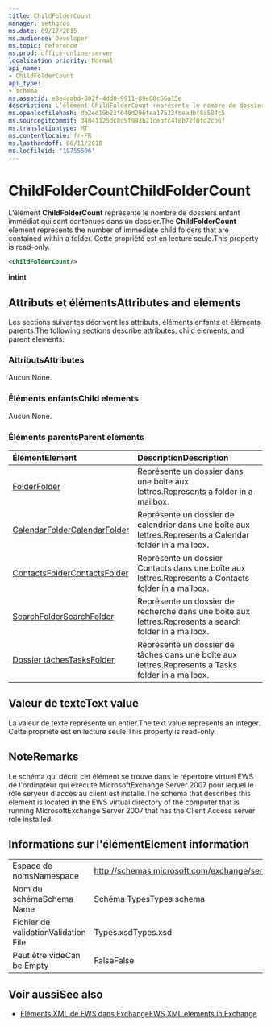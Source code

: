 ```yaml
---
title: ChildFolderCount
manager: sethgros
ms.date: 09/17/2015
ms.audience: Developer
ms.topic: reference
ms.prod: office-online-server
localization_priority: Normal
api_name:
- ChildFolderCount
api_type:
- schema
ms.assetid: e0e4eabd-802f-4dd0-9911-89e08c66a15e
description: L’élément ChildFolderCount représente le nombre de dossiers enfant immédiat qui sont contenues dans un dossier. Cette propriété est en lecture seule.
ms.openlocfilehash: db2ed19b23f046d296fea17533fbeadbf8a584c5
ms.sourcegitcommit: 34041125dc8c5f993b21cebfc4f8b72f0fd2cb6f
ms.translationtype: MT
ms.contentlocale: fr-FR
ms.lasthandoff: 06/11/2018
ms.locfileid: "19755506"
---
```

# <a name="childfoldercount"></a><span data-ttu-id="51a20-104">ChildFolderCount</span><span class="sxs-lookup"><span data-stu-id="51a20-104">ChildFolderCount</span></span>

<span data-ttu-id="51a20-105">L’élément **ChildFolderCount** représente le nombre de dossiers enfant immédiat qui sont contenues dans un dossier.</span><span class="sxs-lookup"><span data-stu-id="51a20-105">The **ChildFolderCount** element represents the number of immediate child folders that are contained within a folder.</span></span> <span data-ttu-id="51a20-106">Cette propriété est en lecture seule.</span><span class="sxs-lookup"><span data-stu-id="51a20-106">This property is read-only.</span></span> 
  
```xml
<ChildFolderCount/>
```

 <span data-ttu-id="51a20-107">**int**</span><span class="sxs-lookup"><span data-stu-id="51a20-107">**int**</span></span>
## <a name="attributes-and-elements"></a><span data-ttu-id="51a20-108">Attributs et éléments</span><span class="sxs-lookup"><span data-stu-id="51a20-108">Attributes and elements</span></span>

<span data-ttu-id="51a20-109">Les sections suivantes décrivent les attributs, éléments enfants et éléments parents.</span><span class="sxs-lookup"><span data-stu-id="51a20-109">The following sections describe attributes, child elements, and parent elements.</span></span>
  
### <a name="attributes"></a><span data-ttu-id="51a20-110">Attributs</span><span class="sxs-lookup"><span data-stu-id="51a20-110">Attributes</span></span>

<span data-ttu-id="51a20-111">Aucun.</span><span class="sxs-lookup"><span data-stu-id="51a20-111">None.</span></span>
  
### <a name="child-elements"></a><span data-ttu-id="51a20-112">Éléments enfants</span><span class="sxs-lookup"><span data-stu-id="51a20-112">Child elements</span></span>

<span data-ttu-id="51a20-113">Aucun.</span><span class="sxs-lookup"><span data-stu-id="51a20-113">None.</span></span>
  
### <a name="parent-elements"></a><span data-ttu-id="51a20-114">Éléments parents</span><span class="sxs-lookup"><span data-stu-id="51a20-114">Parent elements</span></span>

|<span data-ttu-id="51a20-115">**Élément**</span><span class="sxs-lookup"><span data-stu-id="51a20-115">**Element**</span></span>|<span data-ttu-id="51a20-116">**Description**</span><span class="sxs-lookup"><span data-stu-id="51a20-116">**Description**</span></span>|
|:-----|:-----|
|[<span data-ttu-id="51a20-117">Folder</span><span class="sxs-lookup"><span data-stu-id="51a20-117">Folder</span></span>](folder.md) <br/> |<span data-ttu-id="51a20-118">Représente un dossier dans une boîte aux lettres.</span><span class="sxs-lookup"><span data-stu-id="51a20-118">Represents a folder in a mailbox.</span></span>  <br/> |
|[<span data-ttu-id="51a20-119">CalendarFolder</span><span class="sxs-lookup"><span data-stu-id="51a20-119">CalendarFolder</span></span>](calendarfolder.md) <br/> |<span data-ttu-id="51a20-120">Représente un dossier de calendrier dans une boîte aux lettres.</span><span class="sxs-lookup"><span data-stu-id="51a20-120">Represents a Calendar folder in a mailbox.</span></span>  <br/> |
|[<span data-ttu-id="51a20-121">ContactsFolder</span><span class="sxs-lookup"><span data-stu-id="51a20-121">ContactsFolder</span></span>](contactsfolder.md) <br/> |<span data-ttu-id="51a20-122">Représente un dossier Contacts dans une boîte aux lettres.</span><span class="sxs-lookup"><span data-stu-id="51a20-122">Represents a Contacts folder in a mailbox.</span></span>  <br/> |
|[<span data-ttu-id="51a20-123">SearchFolder</span><span class="sxs-lookup"><span data-stu-id="51a20-123">SearchFolder</span></span>](searchfolder.md) <br/> |<span data-ttu-id="51a20-124">Représente un dossier de recherche dans une boîte aux lettres.</span><span class="sxs-lookup"><span data-stu-id="51a20-124">Represents a search folder in a mailbox.</span></span>  <br/> |
|[<span data-ttu-id="51a20-125">Dossier tâches</span><span class="sxs-lookup"><span data-stu-id="51a20-125">TasksFolder</span></span>](tasksfolder.md) <br/> |<span data-ttu-id="51a20-126">Représente un dossier de tâches dans une boîte aux lettres.</span><span class="sxs-lookup"><span data-stu-id="51a20-126">Represents a Tasks folder in a mailbox.</span></span>  <br/> |
   
## <a name="text-value"></a><span data-ttu-id="51a20-127">Valeur de texte</span><span class="sxs-lookup"><span data-stu-id="51a20-127">Text value</span></span>

<span data-ttu-id="51a20-128">La valeur de texte représente un entier.</span><span class="sxs-lookup"><span data-stu-id="51a20-128">The text value represents an integer.</span></span> <span data-ttu-id="51a20-129">Cette propriété est en lecture seule.</span><span class="sxs-lookup"><span data-stu-id="51a20-129">This property is read-only.</span></span>
  
## <a name="remarks"></a><span data-ttu-id="51a20-130">Note</span><span class="sxs-lookup"><span data-stu-id="51a20-130">Remarks</span></span>

<span data-ttu-id="51a20-131">Le schéma qui décrit cet élément se trouve dans le répertoire virtuel EWS de l'ordinateur qui exécute MicrosoftExchange Server 2007 pour lequel le rôle serveur d'accès au client est installé.</span><span class="sxs-lookup"><span data-stu-id="51a20-131">The schema that describes this element is located in the EWS virtual directory of the computer that is running MicrosoftExchange Server 2007 that has the Client Access server role installed.</span></span>
  
## <a name="element-information"></a><span data-ttu-id="51a20-132">Informations sur l'élément</span><span class="sxs-lookup"><span data-stu-id="51a20-132">Element information</span></span>

|||
|:-----|:-----|
|<span data-ttu-id="51a20-133">Espace de noms</span><span class="sxs-lookup"><span data-stu-id="51a20-133">Namespace</span></span>  <br/> |http://schemas.microsoft.com/exchange/services/2006/types  <br/> |
|<span data-ttu-id="51a20-134">Nom du schéma</span><span class="sxs-lookup"><span data-stu-id="51a20-134">Schema Name</span></span>  <br/> |<span data-ttu-id="51a20-135">Schéma Types</span><span class="sxs-lookup"><span data-stu-id="51a20-135">Types schema</span></span>  <br/> |
|<span data-ttu-id="51a20-136">Fichier de validation</span><span class="sxs-lookup"><span data-stu-id="51a20-136">Validation File</span></span>  <br/> |<span data-ttu-id="51a20-137">Types.xsd</span><span class="sxs-lookup"><span data-stu-id="51a20-137">Types.xsd</span></span>  <br/> |
|<span data-ttu-id="51a20-138">Peut être vide</span><span class="sxs-lookup"><span data-stu-id="51a20-138">Can be Empty</span></span>  <br/> |<span data-ttu-id="51a20-139">False</span><span class="sxs-lookup"><span data-stu-id="51a20-139">False</span></span>  <br/> |
   
## <a name="see-also"></a><span data-ttu-id="51a20-140">Voir aussi</span><span class="sxs-lookup"><span data-stu-id="51a20-140">See also</span></span>



- [<span data-ttu-id="51a20-141">Éléments XML de EWS dans Exchange</span><span class="sxs-lookup"><span data-stu-id="51a20-141">EWS XML elements in Exchange</span></span>](ews-xml-elements-in-exchange.md)


